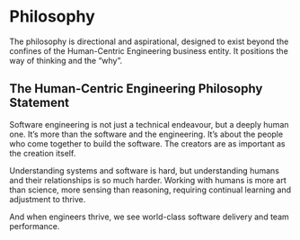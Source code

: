 # Philosophy
The philosophy is directional and aspirational, designed to exist beyond the confines of the Human-Centric Engineering business entity. It positions the way of thinking and the “why”.

## The Human-Centric Engineering Philosophy Statement
Software engineering is not just a technical endeavour, but a deeply human one. It’s more than the software and the engineering. It’s about the people who come together to build the software. The creators are as important as the creation itself.

Understanding systems and software is hard, but understanding humans and their relationships is so much harder. Working with humans is more art than science, more sensing than reasoning, requiring continual learning and adjustment to thrive. 

And when engineers thrive, we see world-class software delivery and team performance.
